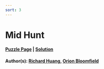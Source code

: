 ```yaml
---
sort: 3
---
```


# Mid Hunt

#### [Puzzle Page](https://www.peapuzzlehunt.com/mid-hunt-2020) | [Solution](2020-mh.pdf)
#### Author(s): [Richard Huang](../../../../search.html?q=Richard+Huang), [Orion Bloomfield](../../../../search.html?q=Orion+Bloomfield)
